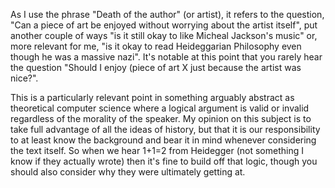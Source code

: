 As I use the phrase "Death of the author" (or artist), it refers to the question, "Can a piece of art be enjoyed without worrying about the artist itself", put another couple of ways "is it still okay to like Micheal Jackson's music" or, more relevant for me, "is it okay to read Heideggarian Philosophy even though he was a massive nazi".
It's notable at this point that you rarely hear the question "Should I enjoy (piece of art X just because the artist was nice?".

This is a particularly relevant point in something arguably abstract as theoretical computer science where a logical argument is valid or invalid regardless of the morality of the speaker.
My opinion on this subject is to take full advantage of all the ideas of history, but that it is our responsibility to at least know the background and bear it in mind whenever considering the text itself.
So when we hear 1+1=2 from Heidegger (not something I know if they actually wrote) then it's fine to build off that logic, though you should also consider why they were ultimately getting at.
